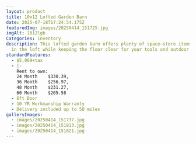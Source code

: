 ```yaml
---
layout: product
title: 10x12 Lofted Garden Barn
date: 2025-07-18T17:24:54.175Z
featuredImg: images/20250414_151725.jpg
imgAlt: 1012lgb
Categories: inventory
description: This lofted garden barn offers plenty of space—store items up top
  in the loft while keeping the floor clear for your tools and outdoor gear.
standardFeatures:
  - $5,069+tax
  - |-
    Rent to own:
    24 Month	$330.39,
    36 Month	$256.97,
    48 Month	$231.27,
    60 Month	$205.58
  - 6ft Door
  - 10 YR Workmanship Warranty
  - Delivery included up to 50 miles
galleryImages:
  - images/20250414_151737.jpg
  - images/20250414_151813.jpg
  - images/20250414_151821.jpg
---
```

